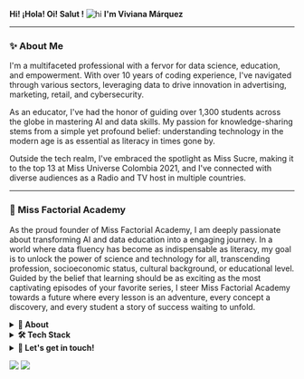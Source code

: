 **Hi! ¡Hola! Oi! Salut !** <img src="https://user-images.githubusercontent.com/1303154/88677602-1635ba80-d120-11ea-84d8-d263ba5fc3c0.gif" width="29" alt="hi"> **I'm Viviana Márquez**

---

### ✨ About Me

I'm a multifaceted professional with a fervor for data science, education, and empowerment. With over 10 years of coding experience, I've navigated through various sectors, leveraging data to drive innovation in advertising, marketing, retail, and cybersecurity. 

As an educator, I've had the honor of guiding over 1,300 students across the globe in mastering AI and data skills. My passion for knowledge-sharing stems from a simple yet profound belief: understanding technology in the modern age is as essential as literacy in times gone by.

Outside the tech realm, I've embraced the spotlight as Miss Sucre, making it to the top 13 at Miss Universe Colombia 2021, and I've connected with diverse audiences as a Radio and TV host in multiple countries.

---

### 🚀 Miss Factorial Academy 

As the proud founder of Miss Factorial Academy, I am deeply passionate about transforming AI and data education into a engaging journey. In a world where data fluency has become as indispensable as literacy, my goal is to unlock the power of science and technology for all, transcending profession, socioeconomic status, cultural background, or educational level. Guided by the belief that learning should be as exciting as the most captivating episodes of your favorite series, I steer Miss Factorial Academy towards a future where every lesson is an adventure, every concept a discovery, and every student a story of success waiting to unfold.





<!-- About Section -->
<details>
  <summary><b>👤 About</b></summary>
    <p>
      <img align="right" width="200" src="https://raw.githubusercontent.com/vivianamarquez/vivianamarquez.github.io/master/img/viviana_marquez_nyc_headshot.jpg" alt="Viviana Márquez" />
      
<blockquote>

My name is Viviana Márquez. I am a data scientist in New York, NY 🍎🗽

- 🎓 MSc in Data Science | BSc in Mathematics | AA in Journalism
- 🤓 I like NLP, Combinatorics, and Science Communication
- ✨ I am passionate about languages and teaching
- 👑 Miss Universe Sucre 2021 (Colombia)
  


</blockquote>

  </p>
</details>

<!-- Tech Stack -->  
<details>
  <summary><b>🛠️ Tech Stack</b></summary>
    <p>

| **Category** | **Technologies** |
| - | - |
**Programming Languages** | <img src='https://img.shields.io/static/v1?label=&message=Python&color=3C78A9&logo=python&logoColor=white'> <img src='https://img.shields.io/static/v1?label=&message=R&color=276DC2&logo=r&logoColor=white'> <img src='https://img.shields.io/static/v1?label=&message=C%2B%2B&color=00599C&logo=c%2B%2B&logoColor=white'> <img src='https://img.shields.io/static/v1?label=&message=Java&color=f89820&logo=java&logoColor=white'>
**Cloud Computing** | <img src='https://img.shields.io/static/v1?label=&message=AWS&color=FF9900&logo=amazonaws&logoColor=white'> <img src='https://img.shields.io/static/v1?label=&message=GCP&color=4285F4&logo=google-cloud&logoColor=white'> <img src='https://img.shields.io/static/v1?label=&message=Heroku&color=430098&logo=heroku&logoColor=white'>
**Frameworks** | <img src='https://img.shields.io/static/v1?label=&message=Conda&color=44A833&logo=anaconda&logoColor=white'> <img src='https://img.shields.io/static/v1?label=&message=PySpark&color=E25A1C&logo=apachespark&logoColor=white'> <img src='https://img.shields.io/static/v1?label=&message=Selenium&color=43B02A&logo=Selenium&logoColor=white'> <img src='https://img.shields.io/static/v1?label=&message=Open%20CV&color=5C3EE8&logo=opencv&logoColor=white'> <img src='https://img.shields.io/static/v1?label=&message=Flask&color=000000&logo=flask&logoColor=white'>
**ML & AI** | <img src='https://img.shields.io/static/v1?label=&message=scikit-learn&color=F7931E&logo=scikitlearn&logoColor=white'> <img src='https://img.shields.io/static/v1?label=&message=PyTorch&color=EE4C2C&logo=pytorch&logoColor=white'> 🤗 <img src='https://img.shields.io/static/v1?label=&message=Hugging%20Face&color=FFC83D&logo=huggingface&logoColor=white'>
**Visualization Tools** | <img src='https://img.shields.io/static/v1?label=&message=Tableau&color=60688D&logo=Tableau&logoColor=white'> <img src='https://img.shields.io/static/v1?label=&message=Plotly&color=404f76&logo=plotly&logoColor=a4a4bb'> <img src='https://img.shields.io/static/v1?label=&message=Power%20BI&color=F2C811&logo=powerbi&logoColor=gray'>      
**Miscellaneous** | <img src='https://img.shields.io/static/v1?label=&message=SQL&color=004F9F&logo=postgresql&logoColor=white'> <img src='https://img.shields.io/static/v1?label=&message=Git&color=F05032&logo=git&logoColor=white'> <img src='https://img.shields.io/static/v1?label=&message=VIM&color=019733&logo=vim&logoColor=white'> <img src='https://img.shields.io/static/v1?label=&message=LaTeX&color=008080&logo=LaTeX&logoColor=white'>
  </p>
</details>


<!-- Contact -->
<details>
  <summary><b>💬 Let's get in touch!</b></summary>
  
  <p align="center">
    Check out my <b><a href='https://drive.google.com/file/d/1QgwBhK_-UvXeh6Eh6zUdyWZLMGvwo-Ip/view' target='_blank'>CV</a></b>
  </p>
  <p align="center">
    <a href="https://vivianamarquez.com"><img src="https://img.shields.io/badge/-vivianamarquez.com-ff69b4?style=flat&logo=ApacheSpark&logoColor=white" /></a><br>
<a href="https://www.linkedin.com/in/vivianamarquez"><img src="https://img.shields.io/badge/-Viviana_Márquez-0072b1?style=flat&logo=Linkedin&logoColor=white" /></a>
  <a href="https://medium.com/@vivianamarquez"><img src="https://img.shields.io/badge/-vivianamarquez-000000?style=flat&logo=Medium&logoColor=white" /></a>
<br>    <a href="https://youtube.com/user/vivmarquez"><img src="https://img.shields.io/badge/-vivmarquez-c4302b?style=flat&logo=YouTube&logoColor=white" /></a>
  <a href="https://instagram.com/vivianamarquez"><img src="https://img.shields.io/badge/-@vivianamarquez-7232bd?style=flat&logo=Instagram&logoColor=white" /></a>
  <a href="https://www.tiktok.com/@miss.pandas/"><img src="https://img.shields.io/badge/-@miss.pandas-ff0050?style=flat&logo=TikTok&logoColor=white" /></a>
  <a href="https://twitter.com/vivmarquez"><img src="https://img.shields.io/badge/-@vivmarquez-00acee?style=flat&logo=Twitter&logoColor=white" /></a>
</p>
  
</details>


![](https://komarev.com/ghpvc/?username=vivianamarquez&style=flat&color=ff69b4) ![](https://img.shields.io/github/followers/vivianamarquez.svg?style=social&label=Follow)
